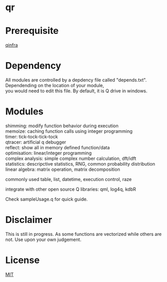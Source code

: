 # qr

 Prerequisite
 ===========
 [qinfra](https://github.com/agoodquant/qinfra)
 
 Dependency
 ===========
 All modules are controlled by a depdency file called "depends.txt". Dependending on the location of your module,</br>
 you would need to edit this file. By default, it is Q drive in windows. 
 
 Modules
 ===========
 shimming: modify function behavior during execution</br>
 memoize: caching function calls using integer programming </br>
 timer: tick-tock-tick-tock</br>
 qtracer: artificial q debugger</br>
 reflect: show all in memory defined function/data</br>
 optimisation: linear/integer programming</br>
 complex analysis: simple complex number calculation, dft/idft</br>
 statistics: descripctive statistics, RNG, common probability distribution</br>
 linear algebra: matrix operation, matrix decomposition</br>
 
 commonly used table, list, datetime, execution control, raze </br>
 
 integrate with other open source Q libraries: qml, log4q, kdbR </br>
 
 Check sampleUsage.q for quick guide.
 
 Disclaimer
 ===========
 This is still in progress. As some functions are vectorized while others are not. Use upon your own judgement.

 License
 ===========
 [MIT](https://github.com/agoodquant/qr/edit/master/LICENSE)
